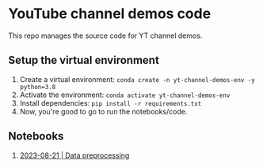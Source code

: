 # YouTube channel demos code

This repo manages the source code for YT channel demos.

## Setup the virtual environment

1. Create a virtual environment: `conda create -n yt-channel-demos-env -y python=3.8`
1. Activate the environment: `conda activate yt-channel-demos-env`
1. Install dependencies: `pip install -r requirements.txt`
1. Now, you're good to go to run the notebooks/code.

## Notebooks

1. [2023-08-21 | Data preprocessing](nbs/2023-08-21/data-preprocessing.ipynb)
